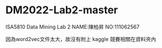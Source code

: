 # DM2022-Lab2-master
ISA5810 Data Mining Lab 2
NAME:陳柏昇
NO:111062567

因為word2vec文件太大，故沒有附上
kaggle 競賽相關在資料夾內
